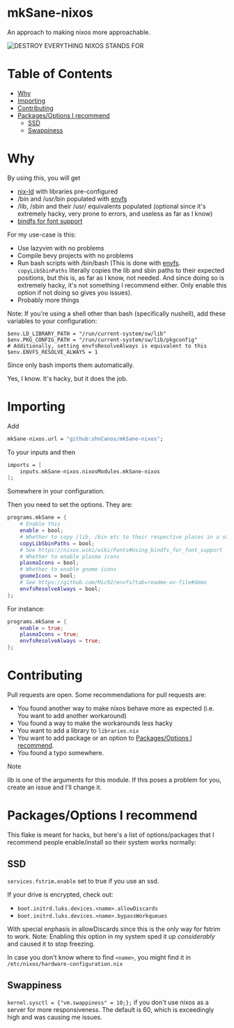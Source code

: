 # mkSane-nixos
An approach to making nixos more approachable.

![DESTROY EVERYTHING NIXOS STANDS FOR](https://github.com/shnCanos/mkSane-nixos/blob/main/picture.png)

# Table of Contents


<!--toc:start-->
- [Why](#why)
- [Importing](#importing)
- [Contributing](#contributing)
- [Packages/Options I recommend](#packagesoptions-i-recommend)
  - [SSD](#ssd)
  - [Swappiness](#swappiness)
<!--toc:end-->

# Why
By using this, you will get
- [nix-ld](https://github.com/nix-community/nix-ld) with libraries pre-configured
- /bin and /usr/bin populated with [envfs](https://github.com/Mic92/envfs)
- /lib, /sbin and their /usr/<path> equivalents populated (optional since it's extremely hacky, very prone to errors, and useless as far as I know)
- [bindfs for font support](https://nixos.wiki/wiki/Fonts#Using_bindfs_for_font_support)

For my use-case is this:
- Use lazyvim with no problems
- Compile bevy projects with no problems
- Run bash scripts with /bin/bash (This is done with [envfs](https://github.com/Mic92/envfs). `copyLibSbinPaths` literally copies the lib and sbin paths to their expected positions, but this is, as far as I know, not needed. And since doing so is extremely hacky, it's not something I recommend either. Only enable this option if not doing so gives you issues).
- Probably more things

Note:
If you're using a shell other than bash (specifically nushell), add these variables to your configuration:

```nushell
$env.LD_LIBRARY_PATH = "/run/current-system/sw/lib"
$env.PKG_CONFIG_PATH = "/run/current-system/sw/lib/pkgconfig"
# Additionally, setting envfsResolveAlways is equivalent to this
$env.ENVFS_RESOLVE_ALWAYS = 1
```

Since only bash imports them automatically.

Yes, I know. It's hacky, but it does the job.

# Importing
Add
```nix
mkSane-nixos.url = "github:shnCanos/mkSane-nixos";
```
To your inputs and then
```nix
imports = [
	inputs.mkSane-nixos.nixosModules.mkSane-nixos
];
```
Somewhere in your configuration.

Then you need to set the options. They are:
```nix
programs.mkSane = {
	# Enable this
	enable = bool;
	# Whether to copy /lib, /bin etc to their respective places in a super hacky way
	copyLibSbinPaths = bool;
	# See https://nixos.wiki/wiki/Fonts#Using_bindfs_for_font_support
	# Whether to enable plasma icons
	plasmaIcons = bool;
	# Whether to enable gnome icons
	gnomeIcons = bool;
	# See https://github.com/Mic92/envfs?tab=readme-ov-file#demo
	envfsResolveAlways = bool;
};
```

For instance:
```nix
programs.mkSane = {
	enable = true;
	plasmaIcons = true;
	envfsResolveAlways = true;
};
```

# Contributing

Pull requests are open. Some recommendations for pull requests are:
- You found another way to make nixos behave more as expected (i.e. You want to add another workaround)
- You found a way to make the workarounds less hacky
- You want to add a library to `libraries.nix`
- You want to add package or an option to [Packages/Options I recommend](#packagesoptions-i-recommend).
- You found a typo somewhere.

> [!NOTE]
> lib is one of the arguments for this module. If this poses a problem for you, create an issue and I'll change it.

# Packages/Options I recommend

This flake is meant for hacks, but here's a list of options/packages that I recommend people enable/install so their system works normally:
## SSD
`services.fstrim.enable` set to true if you use an ssd.

If your drive is encrypted, check out:
- `boot.initrd.luks.devices.<name>.allowDiscards`
- `boot.initrd.luks.devices.<name>.bypassWorkqueues`

With special enphasis in allowDiscards since this is the only way for fstrim to work. Note: Enabling this option in my system sped it up *considerably* and caused it to stop freezing.

In case you don't know where to find `<name>`, you might find it in `/etc/nixos/hardware-configuration.nix`
## Swappiness
`kernel.sysctl = {"vm.swappiness" = 10;};` if you don't use nixos as a server for more responsiveness. The default is 60, which is exceedingly high and was causing me issues.

